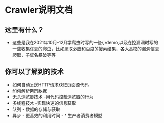 # Crawler说明文档

## 这里有什么？
* 这些是我在2021年10月-12月学爬虫时写的一些小demo,以及在挖漏洞时写的一些收集信息的爬虫，比如爬取必应和百度的搜索结果，各大高校的漏洞信息爬取，子域名暴破等等

## 你可以了解到的技术
* 如何自动发送HTTP请求获取页面源代码
* 如何解析网页数据
* 无头浏览器技术 
         -用代码控制浏览器的行为
* 多线程技术 
         -实现快速的信息获取
* 队列
        - 数据的存储与获取
* 异步 
        - 更高效的利用时间
        - * 生产者消费者模型 
        

       
    

 

